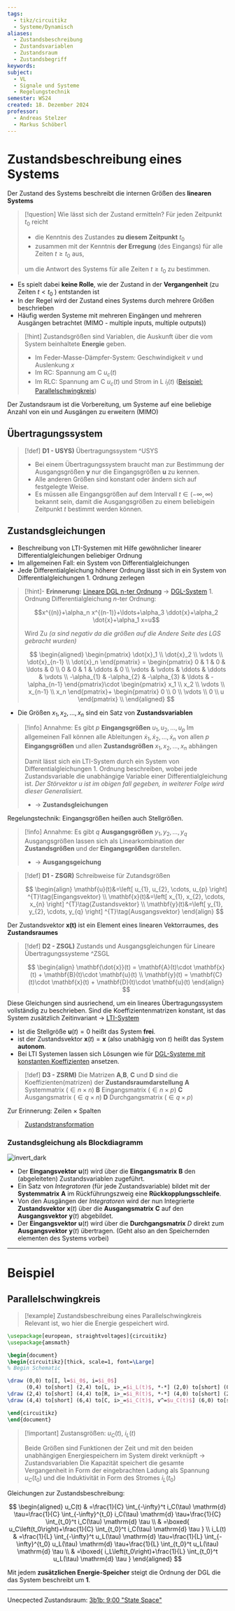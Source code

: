 ```yaml
---
tags:
  - tikz/circuitikz
  - Systeme/Dynamisch
aliases:
  - Zustandsbeschreibung
  - Zustandsvariablen
  - Zustandsraum
  - Zustandsbegriff
keywords: 
subject:
  - VL
  - Signale und Systeme
  - Regelungstechnik
semester: WS24
created: 18. Dezember 2024
professor:
  - Andreas Stelzer
  - Markus Schöberl
---
```

 

# Zustandsbeschreibung eines Systems

Der Zustand des Systems beschreibt die internen Größen des **linearen Systems**

> [!question] Wie lässt sich der Zustand ermitteln?
> Für jeden Zeitpunkt $t_0$ reicht
> - die Kenntnis des Zustandes **zu diesem Zeitpunkt** $t_0$
> - zusammen mit der Kenntnis **der Erregung** (des Eingangs) für alle Zeiten $t \geq t_0$ aus,
> 
> um die Antwort des Systems für alle Zeiten $t \geq t_0$ zu bestimmen.
> 
> 

- Es spielt dabei **keine Rolle**, wie der Zustand in der **Vergangenheit** (zu Zeiten $t<t_0$ ) entstanden ist
- In der Regel wird der Zustand eines Systems durch mehrere Größen beschrieben
- Häufig werden Systeme mit mehreren Eingängen und mehreren Ausgängen betrachtet (MIMO - multiple inputs, multiple outputs))

> [!hint] Zustandsgrößen sind Variablen, die Auskunft über die vom System beinhaltete **Energie** geben. 
> 
> - Im Feder-Masse-Dämpfer-System: Geschwindigkeit $v$ und Auslenkung $x$
> - Im RC: Spannung am C $u_{c}(t)$
> - Im RLC: Spannung am C $u_{c}(t)$ und Strom in L $i_{l}(t)$ ([Beispiel: Parallelschwingkreis](#Parallelschwingkreis))
> 


Der Zustandsraum ist die Vorbereitung, um Systeme auf eine beliebige Anzahl von ein und Ausgängen zu erweitern (MIMO)

## Übertragungssystem

> [!def] **D1 - USYS)** Übertragungssystem ^USYS
> - Bei einem Übertragungssystem braucht man zur Bestimmung der Ausgangsgrößen $\mathbf{y}$ nur die Eingangsgrößen $\mathbf{u}$  zu kennen.
> - Alle anderen Größen sind konstant oder ändern sich auf festgelegte Weise.
> - Es müssen alle Eingangsgrößen auf dem Intervall $t \in (-\infty, \infty)$ bekannt sein, damit die Ausgangsgrößen zu einem beliebigein Zeitpunkt $t$ bestimmt werden können.

## Zustandsgleichungen

- Beschreibung von LTI-Systemen mit Hilfe gewöhnlicher linearer Differentialgleichungen beliebiger Ordnung
- Im allgemeinen Fall: ein System von Differentialgleichungen
- Jede Differentialgleichung höherer Ordnung lässt sich in ein System von Differentialgleichungen 1. Ordnung zerlegen

> [!hint]- **Erinnerung:** [Lineare DGL n-ter Ordnung](Mathematik/Analysis/Lineare%20DGL%20n-ter%20Ordnung.md) $\to$ [DGL-System](Mathematik/Analysis/DGL-System.md) 1. Ordnung
> Differentialgleichung $n$-ter Ordnung:
> 
> $$x^{(n)}+\alpha_n x^{(n-1)}+\ldots+\alpha_3 \ddot{x}+\alpha_2 \dot{x}+\alpha_1 x=u$$
> 
> Wird Zu *($\alpha$ sind negativ da die größen auf die Andere Seite des LGS gebracht wurden)*
> 
> $$
> \begin{aligned}
> \begin{pmatrix}
> \dot{x}_1 \\ \dot{x}_2 \\ \vdots \\ \dot{x}_{n-1} \\ \dot{x}_n
> \end{pmatrix} = \begin{pmatrix}
> 0 & 1 & 0 & \ldots & 0 \\
> 0 & 0 & 1 & \ddots & 0 \\
> \vdots & \vdots & \ddots & \ddots & \vdots \\
> -\alpha_{1} & -\alpha_{2} & -\alpha_{3} & \ldots & -\alpha_{n-1}
> \end{pmatrix}\cdot \begin{pmatrix}
> x_1 \\ x_2 \\ \vdots \\ x_{n-1} \\ x_n
> \end{pmatrix}+ \begin{pmatrix}
> 0 \\ 0 \\ \vdots \\ 0 \\ u
> \end{pmatrix} \\
> \end{aligned}
> $$
> 

- Die Größen $x_1, x_2, \ldots, x_n$ sind ein Satz von **Zustandsvariablen**

> [!info] Annahme: Es gibt $p$ **Eingangsgrößen** $u_1, u_2, \ldots, u_p$
> Im allgemeinen Fall können alle Ableitungen $\dot{x}_1, \dot{x}_2, \ldots, \dot{x}_n$ von allen $p$ **Eingangsgrößen** und allen **Zustandsgrößen** $x_1, x_2, \ldots, x_n$ abhängen
> 
> Damit lässt sich ein LTI-System durch ein System von Differentialgleichungen 1. Ordnung beschreiben, wobei jede Zustandsvariable die unabhängige Variable einer Differentialgleichung ist. *Der Störvektor $u$ ist im obigen fall gegeben, in weiterer Folge wird dieser Generalisiert.*
> - $\rightarrow$ **Zustandsgleichungen**

Regelungstechnik: Eingangsgrößen heißen auch Stellgrößen.

> [!info] Annahme: Es gibt $q$ **Ausgangsgrößen** $y_1, y_2, \ldots, y_q$
> Ausgangsgrößen lassen sich als Linearkombination der **Zustandsgrößen** und der **Eingangsgrößen** darstellen.
> - $\to$ **Ausgangsgeichung** 

> [!def]  **D1 - ZSGR)** Schreibweise für  Zutandsgrößen
> 
> $$
> \begin{align}
> \mathbf{u}(t)&=\left[ u_{1}, u_{2}, \cdots, u_{p} \right] ^{T}\tag{Eingangsvektor} \\
> \mathbf{x}(t)&=\left[ x_{1}, x_{2}, \cdots, x_{n} \right] ^{T}\tag{Zustandsvektor} \\
> \mathbf{y}(t)&=\left[ y_{1}, y_{2}, \cdots, y_{q} \right] ^{T}\tag{Ausgangsvektor}
> \end{align}
> $$

Der Zustandsvektor $\mathbf{x(t)}$ ist ein Element eines linearen Vektorraumes, des **Zustandsraumes**

> [!def] **D2 - ZSGL)** Zustands und Ausgangsgleichungen für Lineare Übertragungssysteme ^ZSGL
 >
> $$
> \begin{align}
> \mathbf{\dot{x}}(t) = \mathbf{A}(t)\cdot \mathbf{x}(t) + \mathbf{B}(t)\cdot \mathbf{u}(t) \\
> \mathbf{y}(t) = \mathbf{C}(t)\cdot \mathbf{x}(t) + \mathbf{D}(t)\cdot \mathbf{u}(t) 
> \end{align}
> $$ 


Diese Gleichungen sind ausriechend, um ein lineares Übertragungssystem vollständig zu beschrieben.
Sind die Koeffizientenmatrizen konstant, ist das System zusätzlich Zeitinvariant -> [LTI-System](LTI-Systeme.md)

- Ist die Stellgröße $\mathbf{u}(t) = 0$ heißt das System **frei**.
- ist der Zustandsvektor $\mathbf{x}(t) = \mathbf{x}$ (also unabhägig von $t$) heißt das System **autonom**. 
- Bei LTI Systemen lassen sich Lösungen wie für [DGL-Systeme mit konstanten Koeffizienten](../Mathematik/Analysis/Lineare%20DGL-Systeme%201.%20Ordung%20mit%20konstanten%20Koeffizienten.md) ansetzen.

> [!def] **D3 - ZSRM)** Die Matrizen $\mathbf{A}$,$\mathbf{B}$, $\mathbf{C}$ und $\mathbf{D}$ sind die Koeffizienten(matrizen) der **Zustandsraumdarstellung**
> $\mathbf{A}$ Systemmatrix ($\in n\times n$)
> $\mathbf{B}$ Eingangsmatrix ($\in n \times p$)
> $\mathbf{C}$ Ausgangsmatrix ($\in q \times n$)
> $\mathbf{D}$ Durchgangsmatrix ($\in q \times p$)

Zur Erinnerung: Zeilen $\times$ Spalten

> [Zustandstransformation](Zustandstransformation.md)

### Zustandsgleichung als Blockdiagramm

![invert_dark](assets/Pasted%20image%2020250306140047.png)

- Der **Eingangsvektor** $\mathbf{u}(t)$ wird über die **Eingangsmatrix** $\mathbf{B}$ den (abgeleiteten) Zustandsvariablen zugeführt.
- Ein Satz von *Integratoren* (für jede Zustandsvariable) bildet mit der **Systemmatrix** $\mathbf{A}$ im Rückführungszweig eine **Rückkopplungsschleife**.
- Von den Ausgängen der *Integratoren* wird der nun Integrierte **Zustandsvektor** $\mathbf{x}(t)$ über die **Ausgangsmatrix** $\mathbf{C}$ auf den **Ausgangsvektor** $\mathbf{y}(t)$ abgebildet.
- Der **Eingangsvektor** $\mathbf{u}(t)$ wird über die **Durchgangsmatrix** $D$ direkt zum **Ausgangsvektor** $\mathbf{y}(t)$ übertragen. (Geht also an den Speichernden elementen des Systems vorbei)

---

# Beispiel

## Parallelschwingkreis

>[!example] Zustandsbeschreibung eines Parallelschwingkreis
> Relevant ist, wo hier die Energie gespeichert wird. 

```tikz
\usepackage[european, straightvoltages]{circuitikz}
\usepackage{amsmath}

\begin{document}
\begin{circuitikz}[thick, scale=1, font=\Large]
% Begin Schematic

\draw (0,0) to[I, l=$i_0$, i=$i_0$]
      (0,4) to[short] (2,4) to[L, i>_=$i_L(t)$, *-*] (2,0) to[short] (0,0);
\draw (2,4) to[short] (4,4) to[R, i>_=$i_R(t)$, *-*] (4,0) to[short] (2,0);
\draw (4,4) to[short] (6,4) to[C, i>_=$i_C(t)$, v^=$u_C(t)$] (6,0) to[short] (4,0);

\end{circuitikz}
\end{document}
```

> [!important] Zustansgrößen: $u_C(t)$, $i_L(t)$
> 
> Beide Größen sind Funktionen der Zeit und mit den beiden unabhängigen Energiespeichern im System direkt verknüpft $\rightarrow$ Zustandsvariablen Die Kapazität speichert die gesamte Vergangenheit in Form der eingebrachten Ladung als Spannung $u_C\left(t_0\right)$ und die Induktivität in Form des Stromes $i_L\left(t_0\right)$


Gleichungen zur Zustandsbeschreibung:

$$
\begin{aligned}
u_C(t) & =\frac{1}{C} \int_{-\infty}^t i_C(\tau) \mathrm{d} \tau=\frac{1}{C} \int_{-\infty}^{t_0} i_C(\tau) \mathrm{d} \tau+\frac{1}{C} \int_{t_0}^t i_C(\tau) \mathrm{d} \tau \\
& =\boxed{ u_C\left(t_0\right)+\frac{1}{C} \int_{t_0}^t i_C(\tau) \mathrm{d} \tau } \\
i_L(t) & =\frac{1}{L} \int_{-\infty}^t u_L(\tau) \mathrm{d} \tau=\frac{1}{L} \int_{-\infty}^{t_0} u_L(\tau) \mathrm{d} \tau+\frac{1}{L} \int_{t_0}^t u_L(\tau) \mathrm{d} \tau \\
& =\boxed{ i_L\left(t_0\right)+\frac{1}{L} \int_{t_0}^t u_L(\tau) \mathrm{d} \tau }
\end{aligned}
$$


Mit jedem **zusätzlichen Energie-Speicher** steigt die Ordnung der DGL die das System beschreibt um **1**.

---

Unecpected Zustandsraum: [3b1b: 9:00 "State Space"](https://youtu.be/6dTyOl1fmDo?si=l6_opNoznnERKKUX)